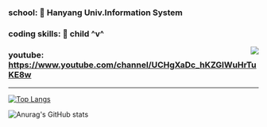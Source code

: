 ### school: 🦁 Hanyang Univ.Information System

### coding skills: 🧒 child ^v^

<img align='right' src='http://mazassumnida.wtf/api/v2/generate_badge?boj=dongwook1214'>



### youtube: https://www.youtube.com/channel/UCHgXaDc_hKZGlWuHrTuKE8w

***
[![Top Langs](https://github-readme-stats.vercel.app/api/top-langs/?username=dongwook1214&layout=compact)](https://github.com/dongwook1214/github-readme-stats)

![Anurag's GitHub stats](https://github-readme-stats.vercel.app/api?username=dongwook1214&show_icons=true&theme=radical)
